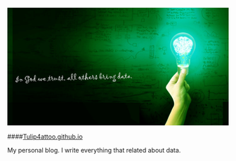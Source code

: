 ![my blog](/assets/img/data-revo.jpg)


####[Tulip4attoo.github.io](http://tulip4attoo.github.io/)

My personal blog. I write everything that related about data.